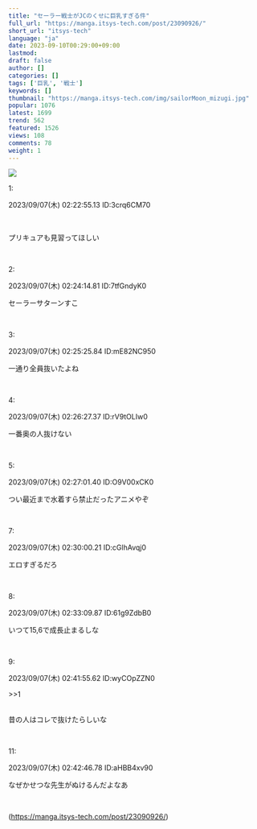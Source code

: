 ```yaml
---
title: "セーラー戦士がJCのくせに巨乳すぎる件"
full_url: "https://manga.itsys-tech.com/post/23090926/"
short_url: "itsys-tech"
language: "ja"
date: 2023-09-10T00:29:00+09:00
lastmod: 
draft: false
author: []
categories: []
tags: ['巨乳', '戦士']
keywords: []
thumbnail: "https://manga.itsys-tech.com/img/sailorMoon_mizugi.jpg"
popular: 1076
latest: 1699
trend: 562
featured: 1526
views: 108
comments: 78
weight: 1
---
```


![](https://manga.itsys-tech.com/img/sailorMoon_mizugi.jpg)

<div><p class='t_h'>1: <p>2023/09/07(木) 02:22:55.13 ID:3crq6CM70</p></p><br><blockquote class='imgur-embed-pub'></blockquote><p>プリキュアも見習ってほしい</p><br><p class='t_h'>2: <p>2023/09/07(木) 02:24:14.81 ID:7tfGndyK0</p></p><p class='t_b'>セーラーサターンすこ</p><br><p class='t_h'>3: <p>2023/09/07(木) 02:25:25.84 ID:mE82NC950</p></p><p class='t_b'>一通り全員抜いたよね</p><br><p class='t_h'>4: <p>2023/09/07(木) 02:26:27.37 ID:rV9tOLIw0</p></p><p class='t_b'>一番奥の人抜けない</p><br><p class='t_h'>5: <p>2023/09/07(木) 02:27:01.40 ID:O9V00xCK0</p></p><p class='t_b'>つい最近まで水着すら禁止だったアニメやぞ</p><br><p class='t_h'>7: <p>2023/09/07(木) 02:30:00.21 ID:cGlhAvqj0</p></p><p class='t_b'>エロすぎるだろ</p><br><p class='t_h'>8: <p>2023/09/07(木) 02:33:09.87 ID:61g9ZdbB0</p></p><p class='t_b'>いつて15,6で成長止まるしな</p><br><p class='t_h'>9: <p>2023/09/07(木) 02:41:55.62 ID:wyCOpZZN0</p></p><p class='t_b'><p class='anchor'>>>1</p><br>昔の人はコレで抜けたらしいな</p><br><p class='t_h'>11: <p>2023/09/07(木) 02:42:46.78 ID:aHBB4xv90</p></p><p class='t_b'>なぜかせつな先生がぬけるんだよなあ</p><br></div>

(https://manga.itsys-tech.com/post/23090926/)
